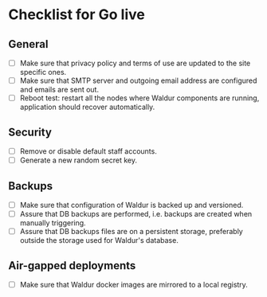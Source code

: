 # Checklist for Go live

## General

- [ ] Make sure that privacy policy and terms of use are updated to the site specific ones.
- [ ] Make sure that SMTP server and outgoing email address are configured and emails are sent out.
- [ ] Reboot test: restart all the nodes where Waldur components are running, application should recover automatically.

## Security

- [ ] Remove or disable default staff accounts.
- [ ] Generate a new random secret key.

## Backups

- [ ] Make sure that configuration of Waldur is backed up and versioned.
- [ ] Assure that DB backups are performed, i.e. backups are created when manually triggering. 
- [ ] Assure that DB backups files are on a persistent storage, preferably outside the storage used for Waldur's database.

## Air-gapped deployments

- [ ] Make sure that Waldur docker images are mirrored to a local registry.
